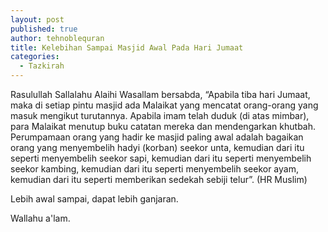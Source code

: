 ```yaml
---
layout: post
published: true
author: tehnoblequran
title: Kelebihan Sampai Masjid Awal Pada Hari Jumaat
categories:
  - Tazkirah
---
```

Rasulullah Sallalahu Alaihi Wasallam bersabda, “Apabila tiba hari Jumaat, maka di setiap pintu masjid ada Malaikat yang mencatat orang-orang yang masuk mengikut turutannya. Apabila imam telah duduk (di atas mimbar), para Malaikat menutup buku catatan mereka dan mendengarkan khutbah. Perumpamaan orang yang hadir ke masjid paling awal adalah bagaikan orang yang menyembelih hadyi (korban) seekor unta, kemudian dari itu seperti menyembelih seekor sapi, kemudian dari itu seperti menyembelih seekor kambing, kemudian dari itu seperti menyembelih seekor ayam, kemudian dari itu seperti memberikan sedekah sebiji telur”. (HR Muslim)

Lebih awal sampai, dapat lebih ganjaran.


Wallahu a'lam.
